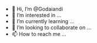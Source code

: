 - 👋 Hi, I’m @Godaiandi
- 👀 I’m interested in ...
- 🌱 I’m currently learning ...
- 💞️ I’m looking to collaborate on ...
- 📫 How to reach me ...

<!---
Godaiandi/Godaiandi is a ✨ special ✨ repository because its `README.md` (this file) appears on your GitHub profile.
You can click the Preview link to take a look at your changes.
--->
